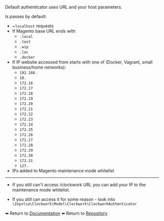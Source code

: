 Default authenticator uses URL and your host parameters.

Is passes by default:
- ~`localhost` requests
- If Magento base URL ends with
    - `.local`
    - `.test`
    - `.wip`
    - `.loc`
    - `.docker`
- If IP website accessed from starts with one of (Docker, Vagrant, small business/home networks):
    - `192.168.`
    - `10.`
    - `172.16`
    - `172.17`
    - `172.18`
    - `172.19`
    - `172.20`
    - `172.21`
    - `172.22`
    - `172.23`
    - `172.24`
    - `172.25`
    - `172.26`
    - `172.27`
    - `172.28`
    - `172.29`
    - `172.30`
    - `172.31`
    - `127.`
- IPs added to Magento maintenance mode whitelist
<hr>

- If you still can't access /clockwork URL you can add your IP to the maintenance mode whitelist.

- If you still can access it for some reason - look into `\Inpvlsa\Clockwork\Model\Clockwork\ClockworkAuthenticator`

⬅️ Return to [Documentation](../readme.md)
⬅️ Return to [Repository](https://github.com/INPVLSA/magento-clockwork/blob/master/)
